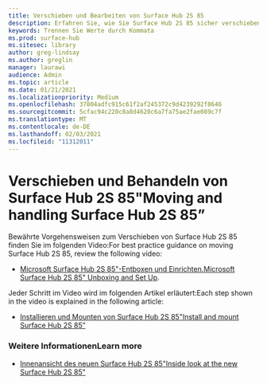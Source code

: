 ```yaml
---
title: Verschieben und Bearbeiten von Surface Hub 2S 85
description: Erfahren Sie, wie Sie Surface Hub 2S 85 sicher verschieben.
keywords: Trennen Sie Werte durch Kommata
ms.prod: surface-hub
ms.sitesec: library
author: greg-lindsay
ms.author: greglin
manager: laurawi
audience: Admin
ms.topic: article
ms.date: 01/21/2021
ms.localizationpriority: Medium
ms.openlocfilehash: 37804adfc915c61f2af245372c9d4239292f8646
ms.sourcegitcommit: 5cfac94c220c8a8d4620c6a7fa75ae2fae089c7f
ms.translationtype: MT
ms.contentlocale: de-DE
ms.lasthandoff: 02/03/2021
ms.locfileid: "11312011"
---
```

# <span data-ttu-id="e47e0-104">Verschieben und Behandeln von Surface Hub 2S 85"</span><span class="sxs-lookup"><span data-stu-id="e47e0-104">Moving and handling Surface Hub 2S 85”</span></span>

<span data-ttu-id="e47e0-105">Bewährte Vorgehensweisen zum Verschieben von Surface Hub 2S 85 finden Sie im folgenden Video:</span><span class="sxs-lookup"><span data-stu-id="e47e0-105">For best practice guidance on moving Surface Hub 2S 85, review the following video:</span></span> 
- <span data-ttu-id="e47e0-106">[Microsoft Surface Hub 2S 85"-Entboxen und Einrichten.](https://aka.ms/Hub2S85Unboxing)</span><span class="sxs-lookup"><span data-stu-id="e47e0-106">[Microsoft Surface Hub 2S 85" Unboxing and Set Up](https://aka.ms/Hub2S85Unboxing).</span></span> 

<span data-ttu-id="e47e0-107">Jeder Schritt im Video wird im folgenden Artikel erläutert:</span><span class="sxs-lookup"><span data-stu-id="e47e0-107">Each step shown in the video is explained in the following article:</span></span>

- [<span data-ttu-id="e47e0-108">Installieren und Mounten von Surface Hub 2S 85"</span><span class="sxs-lookup"><span data-stu-id="e47e0-108">Install and mount Surface Hub 2S 85”</span></span>](surface-hub-2s-85-install-mount.md)

### <span data-ttu-id="e47e0-109">Weitere Informationen</span><span class="sxs-lookup"><span data-stu-id="e47e0-109">Learn more</span></span>
- [<span data-ttu-id="e47e0-110">Innenansicht des neuen Surface Hub 2S 85"</span><span class="sxs-lookup"><span data-stu-id="e47e0-110">Inside look at the new Surface Hub 2S 85"</span></span>](https://techcommunity.microsoft.com/t5/surface-it-pro-blog/inside-look-at-the-new-surface-hub-2s-85/ba-p/1721773)

